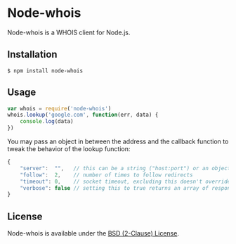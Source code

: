 # Node-whois

Node-whois is a WHOIS client for Node.js.

## Installation

    $ npm install node-whois

## Usage

```js
var whois = require('node-whois')
whois.lookup('google.com', function(err, data) {
	console.log(data)
})
```

You may pass an object in between the address and the callback function to tweak the behavior of the lookup function:

```js
{
	"server":  "",   // this can be a string ("host:port") or an object with host and port as its keys; leaving it empty makes lookup rely on servers.json
	"follow":  2,    // number of times to follow redirects
	"timeout": 0,    // socket timeout, excluding this doesn't override any default timeout value
	"verbose": false // setting this to true returns an array of responses from all servers
}
```

## License

Node-whois is available under the [BSD (2-Clause) License](http://opensource.org/licenses/BSD-2-Clause).
